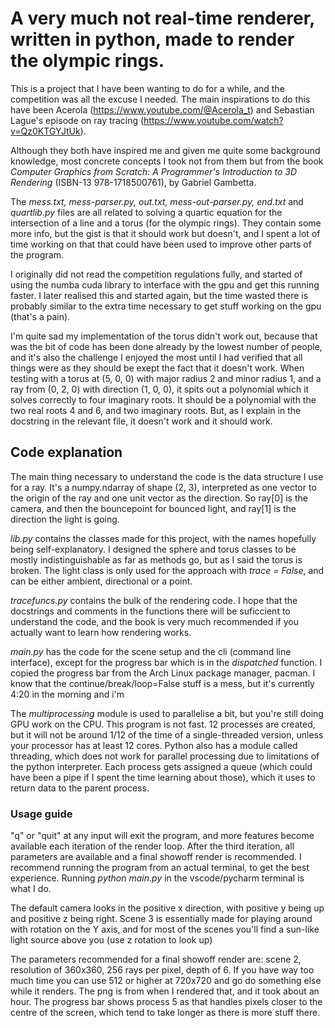 # A very much not real-time renderer, written in python, made to render the olympic rings.
This is a project that I have been wanting to do for a while, and the competition was all the excuse I needed. The main inspirations to do this have been Acerola (https://www.youtube.com/@Acerola_t) and Sebastian Lague's episode on ray tracing (https://www.youtube.com/watch?v=Qz0KTGYJtUk).

Although they both have inspired me and given me quite some background knowledge, most concrete concepts I took not from them but from the book <i>Computer Graphics from Scratch: A Programmer's Introduction to 3D Rendering</i> (ISBN-13 978-1718500761), by Gabriel Gambetta.

The <i>mess.txt, mess-parser.py, out.txt, mess-out-parser.py, end.txt</i> and <i>quartlib.py</i> files are all related to solving a quartic equation for the intersection of a line and a torus (for the olympic rings). They contain some more info, but the gist is that it should work but doesn't, and I spent a lot of time working on that that could have been used to improve other parts of the program.

I originally did not read the competition regulations fully, and started of using the numba cuda library to interface with the gpu and get this running faster. I later realised this and started again, but the time wasted there is probably similar to the extra time necessary to get stuff working on the gpu (that's a pain).

I'm quite sad my implementation of the torus didn't work out, because that was the bit of code has been done already by the lowest number of people, and it's also the challenge I enjoyed the most until I had verified that all things were as they should be exept the fact that it doesn't work. When testing with a torus at (5, 0, 0) with major radius 2 and minor radius 1, and a ray from (0, 2, 0) with direction (1, 0, 0), it spits out a polynomial which it solves correctly to four imaginary roots. It should be a polynomial with the two real roots 4 and 6, and two imaginary roots. But, as I explain in the docstring in the relevant file, it doesn't work and it should work.

## Code explanation

The main thing necessary to understand the code is the data structure I use for a ray. It's a numpy.ndarray of shape (2, 3), interpreted as one vector to the origin of the ray and one unit vector as the direction. So ray[0] is the camera, and then the bouncepoint for bounced light, and ray[1] is the direction the light is going. 

<i>lib.py</i> contains the classes made for this project, with the names hopefully being self-explanatory. I designed the sphere and torus classes to be mostly indistinguishable as far as methods go, but as I said the torus is broken. The light class is only used for the approach with <i>trace = False</i>, and can be either ambient, directional or a point.

<i>tracefuncs.py</i> contains the bulk of the rendering code. I hope that the docstrings and comments in the functions there will be suficcient to understand the code, and the book is very much recommended if you actually want to learn how rendering works.

<i>main.py</i> has the code for the scene setup and the cli (command line interface), except for the progress bar which is in the <i>dispatched</i> function. I copied the progress bar  from the Arch Linux package manager, pacman. I know that the continue/break/loop=False stuff is a mess, but it's currently 4:20 in the morning and i'm 

The <i>multiprocessing</i> module is used to parallelise a bit, but you're still doing GPU work on the CPU. This program is not fast. 12 processes are created, but it will not be around 1/12 of the time of a single-threaded version, unless your processor has at least 12 cores. Python also has a module called threading, which does not work for parallel processing due to limitations of the python interpreter. Each process gets assigned a queue (which could have been a pipe if I spent the time learning about those), which it uses to return data to the parent process.

### Usage guide

"q" or "quit" at any input will exit the program, and more features become available each iteration of the render loop. After the third iteration, all parameters are available and a final showoff render is recommended. I recommend running the program from an actual terminal, to get the best experience. Running <i>python main.py</i> in the vscode/pycharm terminal is what I do.

The default camera looks in the positive x direction, with positive y being up and positive z being right. Scene 3 is essentially made for playing around with rotation on the Y axis, and for most of the scenes you'll find a sun-like light source above you (use z rotation to look up)

The parameters recommended for a final showoff render are: scene 2, resolution of 360x360, 256 rays per pixel, depth of 6. If you have way too much time you can use 512 or higher at 720x720 and go do something else while it renders. The png is from when I rendered that, and it took about an hour. The progress bar shows process 5 as that handles pixels closer to the centre of the screen, which tend to take longer as there is more stuff there.

